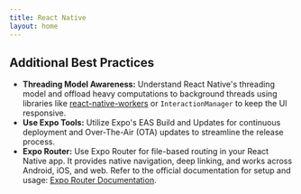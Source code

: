 ```yaml
---
title: React Native
layout: home
---
```


## Additional Best Practices

- **Threading Model Awareness:** Understand React Native's threading model and offload heavy computations to background threads using libraries like [react-native-workers](https://github.com/devfd/react-native-workers) or `InteractionManager` to keep the UI responsive.
- **Use Expo Tools:** Utilize Expo's EAS Build and Updates for continuous deployment and Over-The-Air (OTA) updates to streamline the release process.
- **Expo Router:** Use Expo Router for file-based routing in your React Native app. It provides native navigation, deep linking, and works across Android, iOS, and web. Refer to the official documentation for setup and usage: [Expo Router Documentation](https://docs.expo.dev/router/introduction/).
